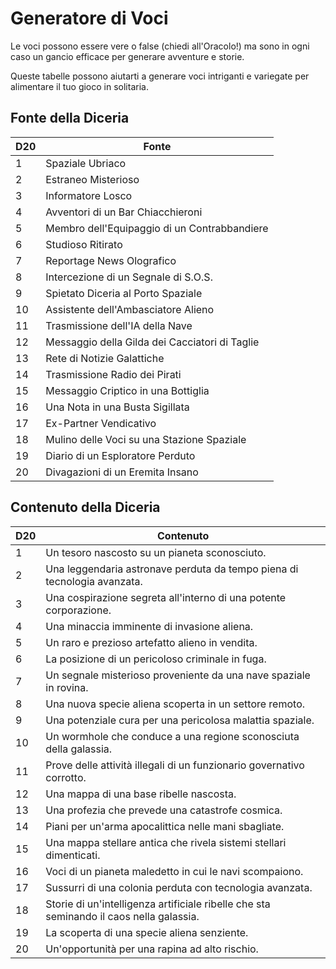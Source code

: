 # Generatore di Voci

Le voci possono essere vere o false (chiedi all'Oracolo!) ma sono in ogni caso un gancio efficace per generare avventure e storie.

Queste tabelle possono aiutarti a generare voci intriganti e variegate per alimentare il tuo gioco in solitaria.

## Fonte della Diceria

| D20 | Fonte                                          |
| --- | ---------------------------------------------- |
| 1   | Spaziale Ubriaco                               |
| 2   | Estraneo Misterioso                            |
| 3   | Informatore Losco                              |
| 4   | Avventori di un Bar Chiacchieroni              |
| 5   | Membro dell'Equipaggio di un Contrabbandiere   |
| 6   | Studioso Ritirato                              |
| 7   | Reportage News Olografico                      |
| 8   | Intercezione di un Segnale di S.O.S.           |
| 9   | Spietato Diceria al Porto Spaziale             |
| 10  | Assistente dell'Ambasciatore Alieno            |
| 11  | Trasmissione dell'IA della Nave                |
| 12  | Messaggio della Gilda dei Cacciatori di Taglie |
| 13  | Rete di Notizie Galattiche                     |
| 14  | Trasmissione Radio dei Pirati                  |
| 15  | Messaggio Criptico in una Bottiglia            |
| 16  | Una Nota in una Busta Sigillata                |
| 17  | Ex-Partner Vendicativo                         |
| 18  | Mulino delle Voci su una Stazione Spaziale     |
| 19  | Diario di un Esploratore Perduto               |
| 20  | Divagazioni di un Eremita Insano               |

## Contenuto della Diceria

| D20 | Contenuto                                                                               |
| --- | --------------------------------------------------------------------------------------- |
| 1   | Un tesoro nascosto su un pianeta sconosciuto.                                           |
| 2   | Una leggendaria astronave perduta da tempo piena di tecnologia avanzata.                |
| 3   | Una cospirazione segreta all'interno di una potente corporazione.                       |
| 4   | Una minaccia imminente di invasione aliena.                                             |
| 5   | Un raro e prezioso artefatto alieno in vendita.                                         |
| 6   | La posizione di un pericoloso criminale in fuga.                                        |
| 7   | Un segnale misterioso proveniente da una nave spaziale in rovina.                       |
| 8   | Una nuova specie aliena scoperta in un settore remoto.                                  |
| 9   | Una potenziale cura per una pericolosa malattia spaziale.                               |
| 10  | Un wormhole che conduce a una regione sconosciuta della galassia.                       |
| 11  | Prove delle attività illegali di un funzionario governativo corrotto.                   |
| 12  | Una mappa di una base ribelle nascosta.                                                 |
| 13  | Una profezia che prevede una catastrofe cosmica.                                        |
| 14  | Piani per un'arma apocalittica nelle mani sbagliate.                                    |
| 15  | Una mappa stellare antica che rivela sistemi stellari dimenticati.                      |
| 16  | Voci di un pianeta maledetto in cui le navi scompaiono.                                 |
| 17  | Sussurri di una colonia perduta con tecnologia avanzata.                                |
| 18  | Storie di un'intelligenza artificiale ribelle che sta seminando il caos nella galassia. |
| 19  | La scoperta di una specie aliena senziente.                                             |
| 20  | Un'opportunità per una rapina ad alto rischio.                                          |

